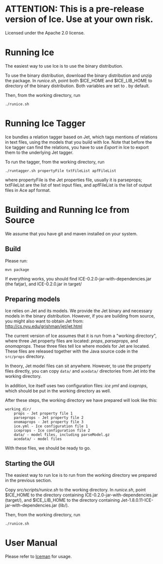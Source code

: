 # ATTENTION: This is a pre-release version of Ice. Use at your own risk.

Licensed under the Apache 2.0 license.

# Running Ice

The easiest way to use Ice is to use the binary distribution.

To use the binary distribution, download the binary distribution and unzip the package. In *runice.sh*, point both $ICE\_HOME
and $ICE\_LIB\_HOME to directory of the binary distribution. Both variables are set to . by default.

Then, from the working directory, run

    ./runice.sh
    
# Running Ice Tagger

Ice bundles a relation tagger based on Jet, which tags mentions of relations in text files, using
the models that you build with Ice. Note that before the Ice tagger can find the relations,
you have to use *Export* in Ice to export them to the underlying Jet tagger.

To run the tagger, from the working directory, run

    ./runtagger.sh propertyFile txtFileList apfFileList
    
where propertyFile is the Jet properties file, usually it is parseprops; txtFileList are
the list of text input files, and apfFileList is the list of output files in Ace apf
format.

# Building and Running Ice from Source

We assume that you have git and maven installed on your system.

## Build

Please run:

	mvn package

If everything works, you should find
ICE-0.2.0-jar-with-dependencies.jar (the fatjar), and ICE-0.2.0.jar in
target/

## Preparing models

Ice relies on Jet and its models. We provide the Jet binary and necessary models in the
binary distribution. However, if you are building from source, you might also want to
obtain Jet from: <http://cs.nyu.edu/grishman/jet/jet.html>

The current version of Ice assumes that it is run from a "working directory", where three 
Jet property files are located: *props*, *parseprops*, and *onomaprops*. These three files 
tell Ice where models for Jet are located. These files are released together with the 
Java source code in the `src/props` directory.

In theory, Jet model files can sit anywhere. However, to use the property files directly, 
you can copy `data/` and `acedata/` directories from Jet into the working directory.

In addition, Ice itself uses two configuration files: *ice.yml* and *iceprops*, which should be 
put in the working directory as well. 

After these steps, the working directory we have prepared will look like this:

    working_dir/
        props - Jet property file 1
        parseprops - Jet property file 2
        onomaprops - Jet property file 3
        ice.yml - Ice configuration file 1
        iceprops - Ice configuration file 2
        data/ - model files, including parseModel.gz
        acedata/ - model files

With these files, we should be ready to go. 

## Starting the GUI

The easiest way to run Ice is to run from the working directory we prepared in the previous section.

Copy *src/scripts/runice.sh* to the working directory. In *runice.sh*, point $ICE\_HOME to 
the directory containing ICE-0.2.0-jar-with-dependencies.jar (target/), and
$ICE\_LIB\_HOME to the directory containing Jet-1.8.0.11-ICE-jar-with-dependencies.jar (lib/).

Then, from the working directory, run

    ./runice.sh

# User Manual

Please refer to [Iceman](docs/iceman.md) for usage.

